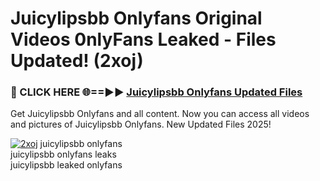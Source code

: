 # Juicylipsbb Onlyfans Original Videos 0nlyFans Leaked - Files Updated! (2xoj)

<h3>🔴 CLICK HERE 🌐==►► <a href="https://tinyurl.com/x26r9saj" rel="nofollow">Juicylipsbb Onlyfans Updated Files</a></h3>

Get Juicylipsbb Onlyfans and all content. Now you can access all videos and pictures of Juicylipsbb Onlyfans. New Updated Files 2025!

[![2xoj](https://i.imgur.com/LkgZPqh.gif)](https://tinyurl.com/x26r9saj)
juicylipsbb onlyfans<br>
juicylipsbb onlyfans leaks<br>
juicylipsbb leaked onlyfans